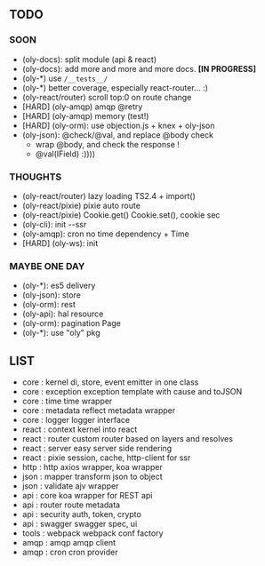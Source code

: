 ## TODO

### SOON

- (oly-docs): split module (api & react)
- (oly-docs): add more and more and more docs. **[IN PROGRESS]**
- (oly-*) use `/__tests__/`
- (oly-*) better coverage, especially react-router... :)
- (oly-react/router) scroll top:0 on route change
- [HARD] (oly-amqp) amqp @retry
- [HARD] (oly-amqp) memory (test!)
- [HARD] (oly-orm): use objection.js + knex + oly-json
- (oly-json): @check/@val, and replace @body check
  - wrap @body, and check the response !
  - @val(IField) :))))
  
### THOUGHTS

- (oly-react/router) lazy loading TS2.4 + import()
- (oly-react/pixie) pixie auto route
- (oly-react/pixie) Cookie.get() Cookie.set(), cookie sec
- (oly-cli): init --ssr
- (oly-amqp): cron no time dependency + Time
- [HARD] (oly-ws): init

### MAYBE ONE DAY

- (oly-*): es5 delivery
- (oly-json): store
- (oly-orm): rest
- (oly-api): hal resource
- (oly-orm): pagination Page
- (oly-*): use "oly" pkg

## LIST

- core   : kernel         di, store, event emitter in one class
- core   : exception      exception template with cause and toJSON
- core   : time           time wrapper
- core   : metadata       reflect metadata wrapper
- core   : logger         logger interface
- react  : context        kernel into react
- react  : router         custom router based on layers and resolves
- react  : server         easy server side rendering
- react  : pixie          session, cache, http-client for ssr
- http   : http           axios wrapper, koa wrapper
- json   : mapper         transform json to object
- json   : validate       ajv wrapper
- api    : core           koa wrapper for REST api
- api    : router         route metadata
- api    : security       auth, token, crypto
- api    : swagger        swagger spec, ui
- tools  : webpack        webpack conf factory
- amqp   : amqp           amqp client
- amqp   : cron           cron provider
